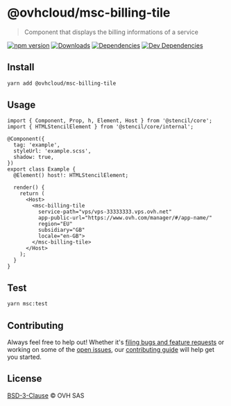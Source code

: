 # @ovhcloud/msc-billing-tile

> Component that displays the billing informations of a service

[![npm version](https://badgen.net/npm/v/@ovhcloud/msc-billing-tile)](https://www.npmjs.com/package/@ovhcloud/msc-billing-tile) [![Downloads](https://badgen.net/npm/dt/@ovhcloud/msc-billing-tile)](https://npmjs.com/package/@ovhcloud/msc-billing-tile) [![Dependencies](https://badgen.net/david/dep/ovh/manager/packages/super-components/components/msc-billing-tile)](https://npmjs.com/package/@ovhcloud/msc-billing-tile) [![Dev Dependencies](https://badgen.net/david/dev/ovh/manager/packages/super-components/components/msc-billing-tile)](https://npmjs.com/package/@ovhcloud/msc-billing-tile?activeTab=dependencies)

## Install

```sh
yarn add @ovhcloud/msc-billing-tile
```

## Usage

```tsx
import { Component, Prop, h, Element, Host } from '@stencil/core';
import { HTMLStencilElement } from '@stencil/core/internal';

@Component({
  tag: 'example',
  styleUrl: 'example.scss',
  shadow: true,
})
export class Example {
  @Element() host!: HTMLStencilElement;

  render() {
    return (
      <Host>
        <msc-billing-tile
          service-path="vps/vps-33333333.vps.ovh.net"
          app-public-url="https://www.ovh.com/manager/#/app-name/"
          region="EU"
          subsidiary="GB"
          locale="en-GB">
        </msc-billing-tile>
      </Host>
    );
  }
}
```

## Test

```sh
yarn msc:test
```

## Contributing

Always feel free to help out! Whether it's [filing bugs and feature requests](https://github.com/ovh/manager/issues/new) or working on some of the [open issues](https://github.com/ovh/manager/issues), our [contributing guide](https://github.com/ovh/manager/blob/master/CONTRIBUTING.md) will help get you started.

## License

[BSD-3-Clause](LICENSE) © OVH SAS
